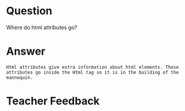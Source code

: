 # Question
Where do html attributes go?

# Answer
    Html attributes give extra information about html elements. These attributes go inside the Html tag so it is in the building of the mannequin.

# Teacher Feedback